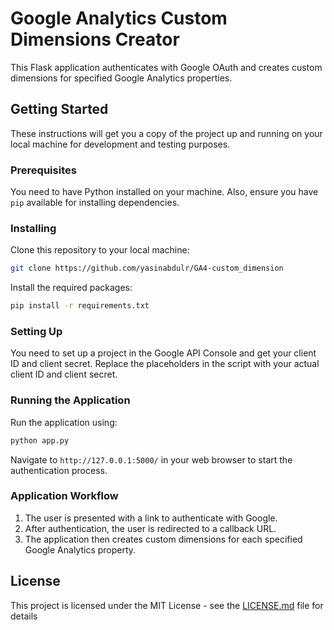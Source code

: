 
# Google Analytics Custom Dimensions Creator

This Flask application authenticates with Google OAuth and creates custom dimensions for specified Google Analytics properties.

## Getting Started

These instructions will get you a copy of the project up and running on your local machine for development and testing purposes.

### Prerequisites

You need to have Python installed on your machine. Also, ensure you have `pip` available for installing dependencies.

### Installing

Clone this repository to your local machine:

```bash
git clone https://github.com/yasinabdulr/GA4-custom_dimension
```

Install the required packages:

```bash
pip install -r requirements.txt
```

### Setting Up

You need to set up a project in the Google API Console and get your client ID and client secret. Replace the placeholders in the script with your actual client ID and client secret.

### Running the Application

Run the application using:

```bash
python app.py
```

Navigate to `http://127.0.0.1:5000/` in your web browser to start the authentication process.

### Application Workflow

1. The user is presented with a link to authenticate with Google.
2. After authentication, the user is redirected to a callback URL.
3. The application then creates custom dimensions for each specified Google Analytics property.

## License

This project is licensed under the MIT License - see the [LICENSE.md](LICENSE.md) file for details
